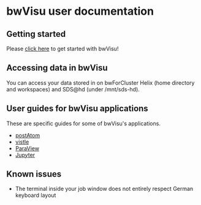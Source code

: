 # bwVisu user documentation


## Getting started
Please [click here](getting-started.md) to get started with bwVisu!

## Accessing data in bwVisu
You can access your data stored in on bwForCluster Helix (home directory and workspaces) and SDS@hd (under /mnt/sds-hd).

## User guides for bwVisu applications
These are specific guides for some of bwVisu's applications. 

* [postAtom](firststeps_post_atom.md)
* [vistle](vistle_get_started.md)
* [ParaView](paraview.md)
* [Jupyter](jupyter.md)

## Known issues

* The terminal inside your job window does not entirely respect German keyboard layout
